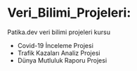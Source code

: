 # Veri_Bilimi_Projeleri:
Patika.dev veri bilimi projeleri kursu
- Covid-19 İnceleme Projesi
- Trafik Kazaları Analiz Projesi
- Dünya Mutluluk Raporu Projesi
